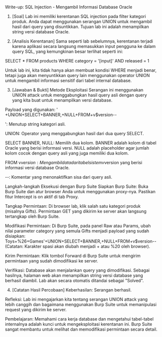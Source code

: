 Write-up: SQL Injection - Mengambil Informasi Database Oracle
1. [Soal]
Lab ini memiliki kerentanan SQL injection pada filter kategori produk. Anda dapat menggunakan serangan UNION untuk mengambil hasil dari query yang disuntikkan. Tujuan lab ini adalah menampilkan string versi database Oracle.

2. [Analisis Kerentanan]
Sama seperti lab sebelumnya, kerentanan terjadi karena aplikasi secara langsung memasukkan input pengguna ke dalam query SQL, yang kemungkinan besar terlihat seperti ini:

SELECT * FROM products WHERE category = '[input]' AND released = 1

Untuk lab ini, kita tidak hanya akan membuat kondisi WHERE menjadi benar, tetapi juga akan menyuntikkan query lain menggunakan operator UNION untuk mengambil informasi sensitif dari tabel internal database.

3. [Jawaban & Bukti]
Metode Eksploitasi
Serangan ini menggunakan UNION attack untuk menggabungkan hasil query asli dengan query yang kita buat untuk menampilkan versi database.

Payload yang digunakan: ' +UNION+SELECT+BANNER,+NULL+FROM+v$version--

': Menutup string kategori asli.

UNION: Operator yang menggabungkan hasil dari dua query SELECT.

SELECT BANNER, NULL: Memilih dua kolom. BANNER adalah kolom di tabel Oracle yang berisi informasi versi. NULL adalah placeholder agar jumlah kolom cocok dengan query asli yang juga memiliki dua kolom.

FROM v$version: Mengambil data dari tabel sistem v$version yang berisi informasi versi database Oracle.

--: Komentar yang menonaktifkan sisa dari query asli.

Langkah-langkah Eksekusi dengan Burp Suite
Siapkan Burp Suite: Buka Burp Suite dan atur browser Anda untuk menggunakan proxy-nya. Pastikan fitur Intercept is on aktif di tab Proxy.

Tangkap Permintaan: Di browser lab, klik salah satu kategori produk (misalnya Gifts). Permintaan GET yang dikirim ke server akan langsung tertangkap oleh Burp Suite.

Modifikasi Permintaan: Di Burp Suite, pada panel Raw atau Params, ubah nilai parameter category yang semula Gifts menjadi payload yang sudah disiapkan:
Toys+%26+Games'+UNION+SELECT+BANNER,+NULL+FROM+v$version--
<br> (Catatan: Karakter spasi akan diubah menjadi + atau %20 oleh browser).

Kirim Permintaan: Klik tombol Forward di Burp Suite untuk mengirim permintaan yang sudah dimodifikasi ke server.

Verifikasi: Database akan menjalankan query yang dimodifikasi. Sebagai hasilnya, halaman web akan menampilkan string versi database yang berhasil diambil.  Lab akan secara otomatis ditandai sebagai "Solved".

4. [Catatan Hasil Percobaan]
Keberhasilan: Serangan berhasil.

Refleksi: Lab ini mengajarkan kita tentang serangan UNION attack yang lebih canggih dan bagaimana menggunakan Burp Suite untuk memanipulasi request yang dikirim ke server.

Pembelajaran: Memahami cara kerja database dan mengetahui tabel-tabel internalnya adalah kunci untuk mengeksploitasi kerentanan ini. Burp Suite sangat membantu untuk melihat dan memodifikasi permintaan secara detail.